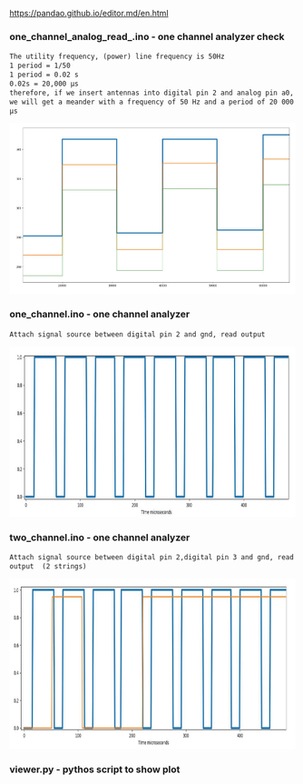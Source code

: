 https://pandao.github.io/editor.md/en.html

### one_channel_analog_read_.ino - one channel analyzer check
    The utility frequency, (power) line frequency is 50Hz
    1 period = 1/50
    1 period = 0.02 s
    0.02s = 20,000 μs
    therefore, if we insert antennas into digital pin 2 and analog pin a0, 
    we will get a meander with a frequency of 50 Hz and a period of 20 000 μs

<img src = "one_channel_analog_read_.jpg" alt = "one_channel_analog_read_" height = "300">




### one_channel.ino - one channel analyzer
    Attach signal source between digital pin 2 and gnd, read output 

<img src = "one_channel.jpg" alt = "one_channel.jpg" height = "300">



### two_channel.ino - one channel analyzer
    Attach signal source between digital pin 2,digital pin 3 and gnd, read output  (2 strings)

<img src = "two_channel.jpg" alt = "one_channel.jpg" height = "300">


### viewer.py - pythos script to show plot
